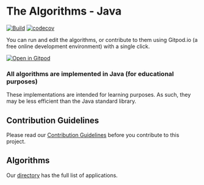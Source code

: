# The Algorithms - Java

[![Build](https://github.com/PerpetualBlunder/JavaAlgorithms/actions/workflows/build.yml/badge.svg)](https://github.com/PerpetualBlunder/JavaAlgorithms/actions/workflows/build.yml)
[![codecov](https://codecov.io/gh/PerpetualBlunder/JavaAlgorithms/graph/badge.svg?token=XAdPyqTIqR)](https://codecov.io/gh/PerpetualBlunder/JavaAlgorithms)


You can run and edit the algorithms, or contribute to them using Gitpod.io (a free online development environment) with a single click.

[![Open in Gitpod](https://gitpod.io/button/open-in-gitpod.svg)](https://gitpod.io/#https://github.com/TheAlgorithms/Java)

### All algorithms are implemented in Java (for educational purposes)
These implementations are intended for learning purposes. As such, they may be less efficient than the Java standard library.

## Contribution Guidelines
Please read our [Contribution Guidelines](CONTRIBUTING.md) before you contribute to this project.

## Algorithms
Our [directory](DIRECTORY.md) has the full list of applications.
